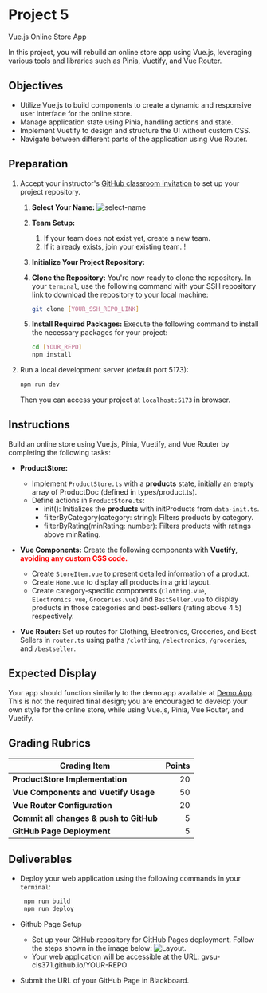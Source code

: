 # Project 5

Vue.js Online Store App

In this project, you will rebuild an online store app using Vue.js, leveraging various tools and libraries such as Pinia, Vuetify, and Vue Router.

## Objectives

- Utilize Vue.js to build components to create a dynamic and responsive user interface for the online store.
- Manage application state using Pinia, handling actions and state.
- Implement Vuetify to design and structure the UI without custom CSS.
- Navigate between different parts of the application using Vue Router.

## Preparation

1. Accept your instructor's [GitHub classroom invitation](https://classroom.github.com/a/SGiPqt5R) to set up your project repository.

   1. **Select Your Name:** ![select-name](../assets/img/project1-selectname.jpg)
   2. **Team Setup:**
      1. If your team does not exist yet, create a new team.
      2. If it already exists, join your existing team. !
   3. **Initialize Your Project Repository:**
   4. **Clone the Repository:** You're now ready to clone the repository. In your `terminal`, use the following command with your SSH repository link to download the repository to your local machine:

      ```bash
      git clone [YOUR_SSH_REPO_LINK]
      ```

   5. **Install Required Packages:** Execute the following command to install the necessary packages for your project:

      ```bash
      cd [YOUR_REPO]
      npm install
      ```

2. Run a local development server (default port 5173):

   ```bash
   npm run dev
   ```

   Then you can access your project at `localhost:5173` in browser.

## Instructions

Build an online store using Vue.js, Pinia, Vuetify, and Vue Router by completing the following tasks:

- **ProductStore:**

  - Implement `ProductStore.ts` with a **products** state, initially an empty array of ProductDoc (defined in types/product.ts).
  - Define actions in `ProductStore.ts`:
    - init(): Initializes the **products** with initProducts from `data-init.ts`.
    - filterByCategory(category: string): Filters products by category.
    - filterByRating(minRating: number): Filters products with ratings above minRating.

- **Vue Components:** Create the following components with **Vuetify**, <b style="color:red;">avoiding any custom CSS code.</b>

  - Create `StoreItem.vue` to present detailed information of a product.
  - Create `Home.vue` to display all products in a grid layout.
  - Create category-specific components (`Clothing.vue`, `Electronics.vue`, `Groceries.vue`) and `BestSeller.vue` to display products in those categories and best-sellers (rating above 4.5) respectively.

- **Vue Router:** Set up routes for Clothing, Electronics, Groceries, and Best Sellers in `router.ts` using paths `/clothing`, `/electronics`, `/groceries`, and `/bestseller`.

## Expected Display

Your app should function similarly to the demo app available at [Demo App](https://gvsu-cis371.github.io/w24-project5). This is not the required final design; you are encouraged to develop your own style for the online store, while using Vue.js, Pinia, Vue Router, and Vuetify.

## Grading Rubrics

| Grading Item                            | Points |
| --------------------------------------- | -----: |
| **ProductStore Implementation**         |     20 |
| **Vue Components and Vuetify Usage**    |     50 |
| **Vue Router Configuration**            |     20 |
| **Commit all changes & push to GitHub** |      5 |
| **GitHub Page Deployment**              |      5 |

## Deliverables

- Deploy your web application using the following commands in your `terminal`:

  ```bash
   npm run build
   npm run deploy
  ```

- Github Page Setup

  - Set up your GitHub repository for GitHub Pages deployment. Follow the steps shown in the image below: ![Layout](../assets/img/project1-githubpage.jpg).
  - Your web application will be accessible at the URL: gvsu-cis371.github.io/YOUR-REPO

- Submit the URL of your GitHub Page in Blackboard.
